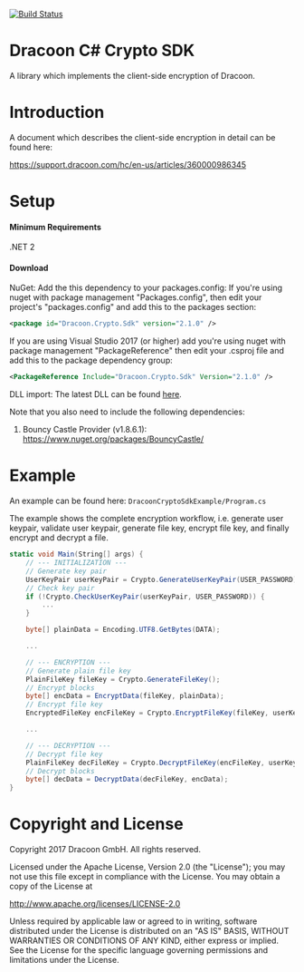 [![Build Status](https://travis-ci.com/dracoon/dracoon-csharp-crypto-sdk.svg?branch=master)](https://travis-ci.com/dracoon/)
# Dracoon C# Crypto SDK

A library which implements the client-side encryption of Dracoon.

# Introduction

A document which describes the client-side encryption in detail can be found here:

https://support.dracoon.com/hc/en-us/articles/360000986345 

# Setup

#### Minimum Requirements

.NET 2

#### Download

NuGet: Add the this dependency to your packages.config:
If you're using nuget with package management "Packages.config", then edit your project's "packages.config" and add this to the packages section:
```xml
<package id="Dracoon.Crypto.Sdk" version="2.1.0" />
```
If you are using Visual Studio 2017 (or higher) add you're using nuget with package management "PackageReference" then edit your .csproj file and add this to the package dependency group:
```xml
<PackageReference Include="Dracoon.Crypto.Sdk" Version="2.1.0" />
```

DLL import: The latest DLL can be found [here](https://github.com/dracoon/dracoon-csharp-crypto-sdk/releases).

Note that you also need to include the following dependencies:
1. Bouncy Castle Provider (v1.8.6.1): https://www.nuget.org/packages/BouncyCastle/

# Example

An example can be found here: `DracoonCryptoSdkExample/Program.cs`

The example shows the complete encryption workflow, i.e. generate user keypair, validate user keypair, generate file key, encrypt file key, and finally encrypt and decrypt a file.

```c#
static void Main(String[] args) {
    // --- INITIALIZATION ---
    // Generate key pair
    UserKeyPair userKeyPair = Crypto.GenerateUserKeyPair(USER_PASSWORD);
    // Check key pair
    if (!Crypto.CheckUserKeyPair(userKeyPair, USER_PASSWORD)) {
        ...
    }

    byte[] plainData = Encoding.UTF8.GetBytes(DATA);

    ...

    // --- ENCRYPTION ---
    // Generate plain file key
    PlainFileKey fileKey = Crypto.GenerateFileKey();
    // Encrypt blocks
    byte[] encData = EncryptData(fileKey, plainData);
    // Encrypt file key
    EncryptedFileKey encFileKey = Crypto.EncryptFileKey(fileKey, userKeyPair.UserPublicKey);

    ...

    // --- DECRYPTION ---
    // Decrypt file key
    PlainFileKey decFileKey = Crypto.DecryptFileKey(encFileKey, userKeyPair.UserPrivateKey, USER_PASSWORD);
    // Decrypt blocks
    byte[] decData = DecryptData(decFileKey, encData);
}
```

# Copyright and License

Copyright 2017 Dracoon GmbH. All rights reserved.

Licensed under the Apache License, Version 2.0 (the "License"); you may not use this file except in compliance with the
License. You may obtain a copy of the License at

http://www.apache.org/licenses/LICENSE-2.0

Unless required by applicable law or agreed to in writing, software distributed under the License is distributed on an
"AS IS" BASIS, WITHOUT WARRANTIES OR CONDITIONS OF ANY KIND, either express or implied. See the License for the specific
language governing permissions and limitations under the License.